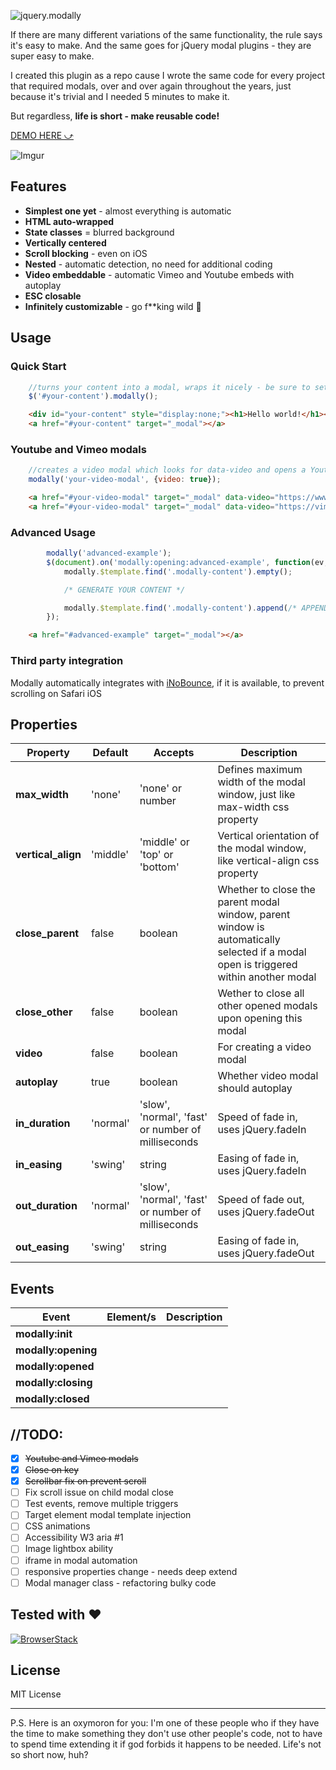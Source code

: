 ![jquery.modally](https://imgur.com/4OAlRoz.png)

If there are many different variations of the same functionality, the rule says it's easy to make. And the same goes for jQuery modal plugins - they are super easy to make.

I created this plugin as a repo cause I wrote the same code for every project that required modals, over and over again throughout the years, just because it's trivial and I needed 5 minutes to make it.

But regardless, **life is short - make reusable code!**

[DEMO HERE ⤻](http://stamat.github.io/jquery.modally/)

![Imgur](https://imgur.com/Zzg3FDx.png)

## Features
* **Simplest one yet** - almost everything is automatic
* **HTML auto-wrapped**
* **State classes** = blurred background
* **Vertically centered**
* **Scroll blocking** - even on iOS
* **Nested** - automatic detection, no need for additional coding
* **Video embeddable** - automatic Vimeo and Youtube embeds with autoplay
* **ESC closable**
* **Infinitely customizable** - go f**king wild 🎉

## Usage

### Quick Start
```javascript
	//turns your content into a modal, wraps it nicely - be sure to set it to display:none in CSS
	$('#your-content').modally();
```
```html
	<div id="your-content" style="display:none;"><h1>Hello world!</h1></div>
	<a href="#your-content" target="_modal"></a>
```

### Youtube and Vimeo modals

```javascript
	//creates a video modal which looks for data-video and opens a Youtube or Vimeo embed within your modal
	modally('your-video-modal', {video: true});
```
```html
	<a href="#your-video-modal" target="_modal" data-video="https://www.youtube.com/watch?v=u9QJo5fBADE"></a>
	<a href="#your-video-modal" target="_modal" data-video="https://vimeo.com/243244233"></a>
```

### Advanced Usage

```javascript
		modally('advanced-example');
		$(document).on('modally:opening:advanced-example', function(ev, e, modally) {
			modally.$template.find('.modally-content').empty();

			/* GENERATE YOUR CONTENT */

			modally.$template.find('.modally-content').append(/* APPEND YOUR CONTENT */);
		});
```
```html
	<a href="#advanced-example" target="_modal"></a>
```

### Third party integration
Modally automatically integrates with [iNoBounce](https://github.com/lazd/iNoBounce), if it is available, to prevent scrolling on Safari iOS



## Properties

Property | Default | Accepts | Description
-------- | ------- | ------- | -----------
**max_width** | 'none' | 'none' or number | Defines maximum width of the modal window, just like max-width css property
**vertical_align** | 'middle' | 'middle' or 'top' or 'bottom' | Vertical orientation of the modal window, like vertical-align css property
**close_parent** | false | boolean | Whether to close the parent modal window, parent window is automatically selected if a modal open is triggered within another modal
**close_other** | false | boolean | Wether to close all other opened modals upon opening this modal
**video** | false | boolean | For creating a video modal
**autoplay** | true | boolean | Whether video modal should autoplay
**in_duration** | 'normal' | 'slow', 'normal', 'fast' or number of milliseconds | Speed of fade in, uses jQuery.fadeIn
**in_easing** | 'swing' | string | Easing of fade in, uses jQuery.fadeIn
**out_duration** | 'normal' | 'slow', 'normal', 'fast' or number of milliseconds | Speed of fade out, uses jQuery.fadeOut
**out_easing** | 'swing' | string | Easing of fade in, uses jQuery.fadeOut

## Events

Event | Element/s | Description
----- | --------- | -----------
**modally:init** | |
**modally:opening** | |
**modally:opened** | |
**modally:closing** | |
**modally:closed** | |

## //TODO:

- [x] ~~Youtube and Vimeo modals~~
- [x] ~~Close on <ESC> key~~
- [x] ~~Scrollbar fix on prevent scroll~~
- [ ] Fix scroll issue on child modal close
- [ ] Test events, remove multiple triggers
- [ ] Target element modal template injection
- [ ] CSS animations
- [ ] Accessibility W3 aria #1
- [ ] Image lightbox ability
- [ ] iframe in modal automation
- [ ] responsive properties change - needs deep extend
- [ ] Modal manager class - refactoring bulky code

## Tested with :heart:

[![BrowserStack](https://imgur.com/wfYoxvC.png)](https://www.browserstack.com/)

## License
MIT License

-------

P.S. Here is an oxymoron for you: I'm one of these people who if they have the time to make something they don't use other people's code, not to have to spend time extending it if god forbids it happens to be needed. Life's not so short now, huh?
